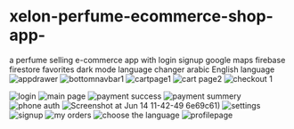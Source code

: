 # xelon-perfume-ecommerce-shop-app-
a perfume selling e-commerce app with login signup google maps firebase firestore favorites dark mode language changer arabic English language
![appdrawer](https://github.com/mynameismhmd/xelon-perfume-ecommerce-shop-app-/assets/118634852/aa893c8a-48da-4c15-900e-1936f2e16394)
![bottomnavbar1](https://github.com/mynameismhmd/xelon-perfume-ecommerce-shop-app-/assets/118634852/14640d5a-c4ea-4abc-956c-4bd9749c2885)
![cartpage1](https://github.com/mynameismhmd/xelon-perfume-ecommerce-shop-app-/assets/118634852/3e12197f-5be8-4c8e-8e3f-40612fc682a4)
![cart page2](https://github.com/mynameismhmd/xelon-perfume-ecommerce-shop-app-/assets/118634852/75a3c9a5-d036-40c6-a1e4-15e142776646)
![checkout 1](https://github.com/mynameismhmd/xelon-perfume-ecommerce-shop-app-/assets/118634852/e84bca5b-0c7a-42b0-ae41-9181dbe9b536)

![login](https://github.com/mynameismhmd/xelon-perfume-ecommerce-shop-app-/assets/118634852/b178b8ef-bbff-4d71-ac51-f4168ce15a0c)
![main page](https://github.com/mynameismhmd/xelon-perfume-ecommerce-shop-app-/assets/118634852/c9a9f931-359b-4438-b069-b3aa7e51bb46)
![payment success](https://github.com/mynameismhmd/xelon-perfume-ecommerce-shop-app-/assets/118634852/a2784e4c-9cf7-40f1-a27a-da2699658489)
![payment summery](https://github.com/mynameismhmd/xelon-perfume-ecommerce-shop-app-/assets/118634852/69a8bcb1-4b22-4a86-9e20-e13eb74587ec)
![phone auth](https://github.com/mynameismhmd/xelon-perfume-ecommerce-shop-app-/assets/118634852/d6fb5547-0d82-46e2-b361-5461a8dc5ef9)
![Screenshot at Jun 14 11-42-49](https://github.com/mynameismhmd/xelon-perfume-ecommerce-shop-app-/assets/118634852/0a53b5db-6bbc-462c-a395-e7217360c272)
6e69c61)
![settings](https://github.com/mynameismhmd/xelon-perfume-ecommerce-shop-app-/assets/118634852/38049ff0-4884-4033-8917-47e623ab8134)
![signup](https://github.com/mynameismhmd/xelon-perfume-ecommerce-shop-app-/assets/118634852/2e866771-e575-4bec-b819-b29d684a6b1c)
![my orders](https://github.com/mynameismhmd/xelon-perfume-ecommerce-shop-app-/assets/118634852/fad1d76b-2da4-42b9-b5ec-04dfd7644c0e)
![choose the language](https://github.com/mynameismhmd/xelon-perfume-ecommerce-shop-app-/assets/118634852/9f2a9f6f-2f9b-4ae1-8897-fd7d512b45f0)
![profilepage](https://github.com/mynameismhmd/xelon-perfume-ecommerce-shop-app-/assets/118634852/02d5b141-3a4f-47b0-a422-8974a749c6a8)
